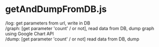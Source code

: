 # getAndDumpFromDB.js
/log: get parameters from url, write in DB  
/graph: [get parameter 'count' / or not], read data from DB, dump graph using Google Chart API  
/dump: [get parameter 'count' / or not] read data from DB, dump
